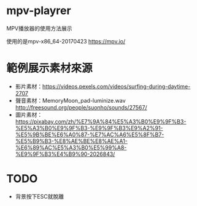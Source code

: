 # mpv-playrer
MPV播放器的使用方法展示

使用的是mpv-x86_64-20170423
https://mpv.io/

# 範例展示素材來源
- 影片素材：https://videos.pexels.com/videos/surfing-during-daytime-2707
- 聲音素材：MemoryMoon_pad-luminize.wav http://freesound.org/people/suonho/sounds/27567/
- 圖片素材：https://pixabay.com/zh/%E7%9A%84%E5%A3%B0%E9%9F%B3-%E5%A3%B0%E9%9F%B3-%E9%9F%B3%E9%A2%91-%E5%9B%BE%E6%A0%87-%E7%AC%A6%E5%8F%B7-%E5%B9%B3-%E8%AE%BE%E8%AE%A1-%E6%89%AC%E5%A3%B0%E5%99%A8-%E9%9F%B3%E4%B9%90-2026843/

# TODO
- 背景按下ESC就脫離